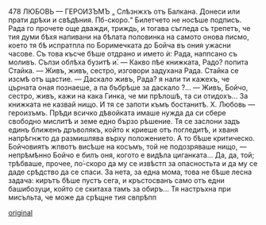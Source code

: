 ﻿478
ЛЮБОВЬ — ГЕРОИЗЪМЪ
„ Слѣзнжхъ отъ Балкана. Донеси или прати дрѣхи и свѣдѣния. Пб-скоро.“
Билетчето не носѣше подписъ.
Рада го прочете още дважди, триждь, и тогава съгледа съ трепетъ, че тия думи бѣхя напивани на бѣлата половинка на самото онова писмо, което тя бѣ испратпла по Боримечката до Бойча въ ония ужасни часове. Съ това късче бѣше отдрано и името ѝ: Рада, наппсано съ моливъ. Сълзи облѣха бузитѣ и́.
— Какво пѣе книжката, Радо? попита Стайка.
— Живъ, живъ, сестро, изговори задухана Рада.
Стайка се изсмѣ отъ щастие.
— Даскало живъ, Рада? я нали ти кажехъ, че църната оная познаеше, а па бъбрѣше за даскало ?...
— Живъ, Бойчо, сестро, живъ, кажи на кака Гинка, че ми прѣлошѣ, та си отидохъ... За книжката не казвай нищо.
И тя се запоти къмъ бостанитѣ.
X.
Любовь — героизъмъ.
Прѣди всичко дѣвойката имаше нужда да си сбере свободно мислитѣ и земе едно бързо рѣшение. Тя се заслони задъ единъ ближенъ дръволякъ, който к криеше отъ погледитѣ, и хваня напрѣгнжто да размишлява върху положението. А то бѣше критическо. Бойчовиятъ жпвотъ висѣше на косъмъ, той не подозряваше нищо, — непрѣмѣнно Бойчо е билъ оня, когото е видѣла циганката... Да, да, той; трѣбваше, прочее, по́-скоро да му се извѣстп за опасностьта и да му се даде срѣдство да се спаси. За нета, за една мома, това не бѣше лесна задача: кирътъ бѣше пустъ сега, и кръстосванъ само отъ едни башибозуци, който се скитаха тамъ за обиръ... Тя настръхна при мисъльта, че може да срѣщне тия свпрѣпп

[original](images/531.jpg)